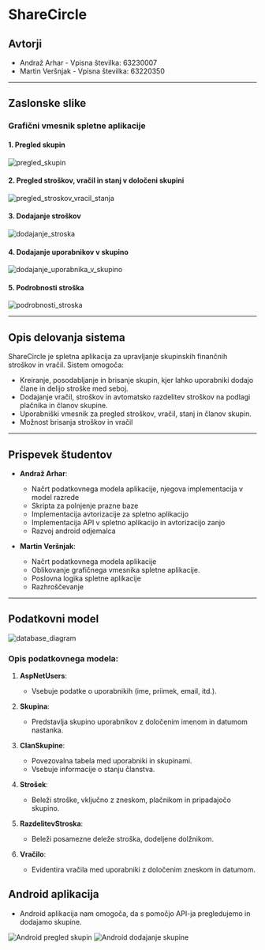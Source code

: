 # ShareCircle

## Avtorji

- Andraž Arhar - Vpisna številka: 63230007
- Martin Veršnjak - Vpisna številka: 63220350

---

## Zaslonske slike

### Grafični vmesnik spletne aplikacije

#### 1. Pregled skupin
![pregled_skupin](https://github.com/user-attachments/assets/ee84d79d-a014-40cd-b819-8470061e9eda)


#### 2. Pregled stroškov, vračil in stanj v določeni skupini
![pregled_stroskov_vracil_stanja](https://github.com/user-attachments/assets/6c5473d6-8821-47ab-b02f-071a06fbc7da)


#### 3. Dodajanje stroškov
![dodajanje_stroska](https://github.com/user-attachments/assets/aab62890-f842-4897-a907-d108be44ad98)


#### 4. Dodajanje uporabnikov v skupino
![dodajanje_uporabnika_v_skupino](https://github.com/user-attachments/assets/696ae1cb-0cc0-4de6-acf6-4e5aa3699a48)


#### 5. Podrobnosti stroška
![podrobnosti_stroska](https://github.com/user-attachments/assets/9e78b4f3-e8da-4bfc-bf4c-83575232fee9)


---

## Opis delovanja sistema

ShareCircle je spletna aplikacija za upravljanje skupinskih finančnih stroškov in vračil. Sistem omogoča:

- Kreiranje, posodabljanje in brisanje skupin, kjer lahko uporabniki dodajo člane in delijo stroške med seboj.
- Dodajanje vračil, stroškov in avtomatsko razdelitev stroškov na podlagi plačnika in članov skupine.
- Uporabniški vmesnik za pregled stroškov, vračil, stanj in članov skupin.
- Možnost brisanja stroškov in vračil

---

## Prispevek študentov

- **Andraž Arhar**:

  - Načrt podatkovnega modela aplikacije, njegova implementacija v model razrede
  - Skripta za polnjenje prazne baze
  - Implementacija avtorizacije za spletno aplikacijo
  - Implementacija API v spletno aplikacijo in avtorizacijo zanjo
  - Razvoj android odjemalca

- **Martin Veršnjak**:

  - Načrt podatkovnega modela aplikacije
  - Oblikovanje grafičnega vmesnika spletne aplikacije.
  - Poslovna logika spletne aplikacije
  - Razhroščevanje

---

## Podatkovni model
![database_diagram](https://github.com/user-attachments/assets/98c5edf9-1e26-4231-8d68-b5e35cbdd099)

### Opis podatkovnega modela:

1. **AspNetUsers**:

   - Vsebuje podatke o uporabnikih (ime, priimek, email, itd.).

2. **Skupina**:

   - Predstavlja skupino uporabnikov z določenim imenom in datumom nastanka.

3. **ClanSkupine**:

   - Povezovalna tabela med uporabniki in skupinami.
   - Vsebuje informacije o stanju članstva.

4. **Strošek**:

   - Beleži stroške, vključno z zneskom, plačnikom in pripadajočo skupino.

5. **RazdelitevStroska**:

   - Beleži posamezne deleže stroška, dodeljene dolžnikom.

6. **Vračilo**:

   - Evidentira vračila med uporabniki z določenim zneskom in datumom.

## Android aplikacija

  - Android aplikacija nam omogoča, da s pomočjo API-ja pregledujemo in dodajamo skupine.
    
![Android pregled skupin](https://github.com/user-attachments/assets/6e8c7927-074e-4968-b3c8-1d30182cd60a)
![Android dodajanje skupine](https://github.com/user-attachments/assets/243758c8-d342-47a9-a4c9-0585b7923546)

